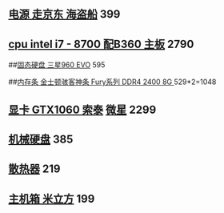 ## [电源 走京东   海盗船](https://item.jd.com/25376814418.html)  399 

## [cpu  intel i7 - 8700  配B360 主板](https://item.taobao.com/item.htm?id=567950661939&ali_refid=a3_430672_1006:1104846473:N:i78700%E5%A5%97%E8%A3%85:9fa2d08c9625f32668218522123b1179&ali_trackid=1_9fa2d08c9625f32668218522123b1179&spm=a2e15.8261149.3223322.2)   2790

##[固态硬盘 三星960 EVO](https://item.jd.com/3739097.html)  595

##[内存条 金士顿骇客神条 Fury系列 DDR4 2400 8G ](https://detail.tmall.com/item.htm?spm=a220o.1000855.0.da321h.43f77c1eZWzIot&id=565902675504&skuId=3586201072226) 529*2=1048

## [显卡 GTX1060 索泰](https://item.jd.com/3281156.html#crumb-wrap)  [微星](https://item.jd.com/3651046.html#crumb-wrap)  2299

## [机械硬盘](https://item.jd.com/1479343230.html)  385

## [散热器](https://item.jd.com/689273.html) 219

## [主机箱 米立方](https://item.jd.com/1884047.html#crumb-wrap)  199









